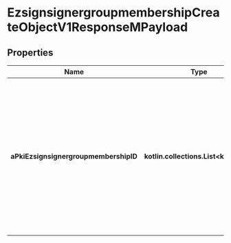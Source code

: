 
# EzsignsignergroupmembershipCreateObjectV1ResponseMPayload

## Properties
| Name | Type | Description | Notes |
| ------------ | ------------- | ------------- | ------------- |
| **aPkiEzsignsignergroupmembershipID** | **kotlin.collections.List&lt;kotlin.Int&gt;** | An array of unique IDs representing the object that were requested to be created.  They are returned in the same order as the array containing the objects to be created that was sent in the request. |  |




